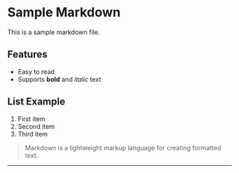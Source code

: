# Sample Markdown

This is a sample markdown file.

## Features

- Easy to read
- Supports **bold** and *italic* text

## List Example

1. First item
2. Second item
3. Third item

> Markdown is a lightweight markup language for creating formatted text.

---